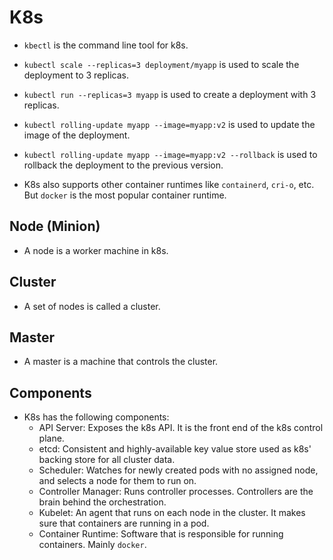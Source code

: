 # K8s

- `kbectl` is the command line tool for k8s.
- `kubectl scale --replicas=3 deployment/myapp` is used to scale the deployment to 3 replicas.
- `kubectl run --replicas=3 myapp` is used to create a deployment with 3 replicas.
- `kubectl rolling-update myapp --image=myapp:v2` is used to update the image of the deployment.
- `kubectl rolling-update myapp --image=myapp:v2 --rollback` is used to rollback the deployment to the previous version.

- K8s also supports other container runtimes like `containerd`, `cri-o`, etc. But `docker` is the most popular container runtime.

## Node (Minion)

- A node is a worker machine in k8s.

## Cluster

- A set of nodes is called a cluster.

## Master

- A master is a machine that controls the cluster.

## Components

- K8s has the following components:
  - API Server: Exposes the k8s API. It is the front end of the k8s control plane.
  - etcd: Consistent and highly-available key value store used as k8s' backing store for all cluster data.
  - Scheduler: Watches for newly created pods with no assigned node, and selects a node for them to run on.
  - Controller Manager: Runs controller processes. Controllers are the brain behind the orchestration.
  - Kubelet: An agent that runs on each node in the cluster. It makes sure that containers are running in a pod.
  - Container Runtime: Software that is responsible for running containers. Mainly `docker`.
